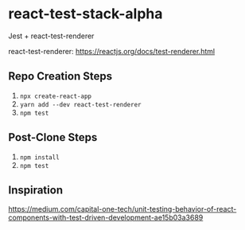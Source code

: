 # react-test-stack-alpha
Jest + react-test-renderer

react-test-renderer: https://reactjs.org/docs/test-renderer.html

## Repo Creation Steps
1. `npx create-react-app`
2. `yarn add --dev react-test-renderer`
3. `npm test`

## Post-Clone Steps
1. `npm install`
2. `npm test`

## Inspiration
https://medium.com/capital-one-tech/unit-testing-behavior-of-react-components-with-test-driven-development-ae15b03a3689
